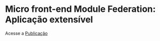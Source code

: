 # Micro front-end Module Federation: Aplicação extensível

Acesse a [Publicação](https://dev.to/wandealves/micro-front-end-module-federation-aplicacao-extensivel-3flc)
